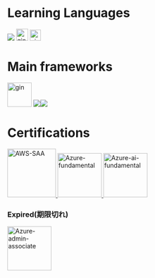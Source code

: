 

# Learning Languages

![](https://skillicons.dev/icons?i=golang,ruby,typescript,"")
<img src="https://static.velvetcache.org/pages/2018/06/13/party-gopher/dancing-gopher.gif" alt="gin" width="27">
<img src="https://static.velvetcache.org/pages/2018/06/13/party-gopher/dancing-gopher.gif" alt="gin" width="25">
<!--
![](https://github-readme-stats.vercel.app/api/top-langs?username=K123584&show_icons=true&locale=en&layout=compact)
-->
# Main frameworks
<img src="https://avatars.githubusercontent.com/u/7894478?v=4" alt="gin" width="55"> ![](https://skillicons.dev/icons?i=rails)![](https://skillicons.dev/icons?i=react)

# Certifications
<a href="https://www.credly.com/badges/12204726-55c8-4b62-9128-eb9e9d942da1">
  <img src="https://github.com/K123584/images/blob/main/aws-certified-solutions-architect-associate.png" alt="AWS-SAA" width="110">
</a>

<a href="https://www.credly.com/badges/30a4cc72-422f-4a0c-86fb-ae244e4e293a/public_url">
  <img src="https://github.com/K123584/images/blob/main/microsoft-certified-azure-fundamentals.png" alt="Azure-fundamental" width="100">
</a>

<a href="https://www.credly.com/badges/41a017e6-ad9d-4475-929a-342b38eb116f/public_url">
  <img src="https://github.com/K123584/images/blob/main/microsoft-certified-azure-ai-fundamentals.png" alt="Azure-ai-fundamental" width="100">
</a>

### Expired(期限切れ)
<a href="https://www.credly.com/badges/41a017e6-ad9d-4475-929a-342b38eb116f/public_url">
  <img src="https://github.com/K123584/images/blob/main/microsoft-certified-azure-administrator-associate.2.png" alt="Azure-admin-associate" width="100">
</a>

